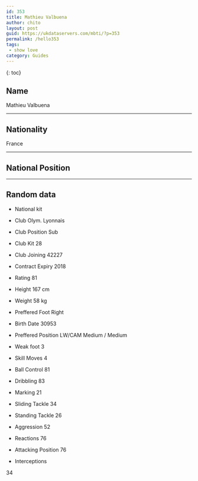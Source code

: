 ```yaml
---
id: 353
title: Mathieu Valbuena
author: chito
layout: post
guid: https://ukdataservers.com/mbti/?p=353
permalink: /hello353
tags:
 - show love
category: Guides
---
```



{: toc}

## Name  
Mathieu Valbuena 

* * *

## Nationality  
France 

* * *

## National Position 

* * *

## Random data 

  * National kit 
  * Club 
Olym. Lyonnais 

  * Club Position 
Sub 

  * Club Kit 
28 

  * Club Joining 
42227 

  * Contract Expiry 
2018 

  * Rating 
81 

  * Height 
167 cm 

  * Weight 
58 kg 

  * Preffered Foot 
Right 

  * Birth Date 
30953 

  * Preffered Position 
LW/CAM Medium / Medium 

  * Weak foot 
3 

  * Skill Moves 
4 

  * Ball Control 
81 

  * Dribbling 
83 

  * Marking 
21 

  * Sliding Tackle 
34 

  * Standing Tackle 
26 

  * Aggression 
52 

  * Reactions 
76 

  * Attacking Position 
76 

  * Interceptions 

34